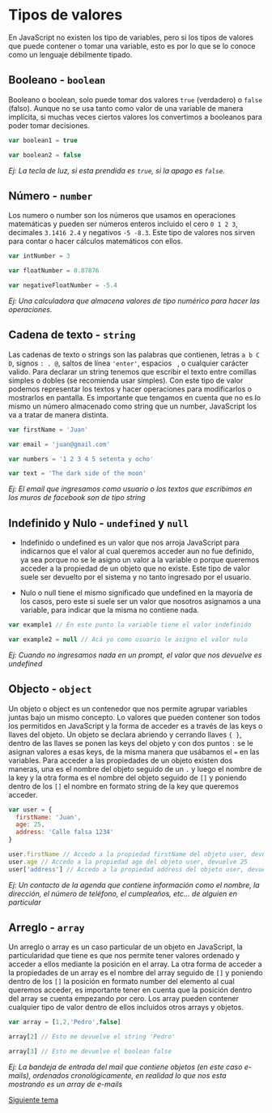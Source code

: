 # Tipos de valores

En JavaScript no existen los tipo de variables, pero si los tipos de valores que puede contener o tomar una variable, esto es por lo que se lo conoce como un lenguaje débilmente tipado.

## Booleano - `boolean`

Booleano o boolean, solo puede tomar dos valores `true` (verdadero) o `false` (falso). Aunque no se usa tanto como valor de una variable de manera implícita, si muchas veces ciertos valores los convertimos a booleanos para poder tomar decisiones.

```js
var boolean1 = true

var boolean2 = false

```

*Ej: La tecla de luz, si esta prendida es `true`, si la apago es `false`.*

## Número - `number`

Los numero o number son los números que usamos en operaciones matemáticas y pueden ser números enteros incluido el cero `0 1 2 3`, decimales `3.1416 2.4` y negativos `-5 -8.3`. Este tipo de valores nos sirven para contar o hacer cálculos matemáticos con ellos.

```js
var intNumber = 3

var floatNumber = 0.87876

var negativeFloatNumber = -5.4

```

*Ej: Una calculadora que almacena valores de tipo numérico para hacer las operaciones.*

## Cadena de texto - `string`

Las cadenas de texto o strings son las palabras que contienen, letras `a b C D`, signos `: . @`, saltos de línea `'enter'`, espacios ` `, o cualquier carácter valido. Para declarar un string tenemos que escribir el texto entre comillas simples o dobles (se recomienda usar simples). Con este tipo de valor podemos representar los textos y hacer operaciones para modificarlos o mostrarlos en pantalla. Es importante que tengamos en cuenta que no es lo mismo un número almacenado como string que un number, JavaScript los va a tratar de manera distinta.

```js
var firstName = 'Juan'

var email = 'juan@gmail.com'

var numbers = '1 2 3 4 5 setenta y ocho'

var text = 'The dark side of the moon'
```

*Ej: El email que ingresamos como usuario o los textos que escribimos en los muros de facebook son de tipo string*

## Indefinido y Nulo - `undefined` y `null`

- Indefinido o undefined es un valor que nos arroja JavaScript para indicarnos que el valor al cual queremos acceder aun no fue definido, ya sea porque no se le asigno un valor a la variable o porque queremos acceder a la propiedad de un objeto que no existe. Este tipo de valor suele ser devuelto por el sistema y no tanto ingresado por el usuario.

- Nulo o null tiene el mismo significado que undefined en la mayoría de los casos, pero este si suele ser un valor que nosotros asignamos a una variable, para indicar que la misma no contiene nada.

```js
var example1 // En este punto la variable tiene el valor indefinido

var example2 = null // Acá yo como usuario le asigno el valor nulo
```

*Ej: Cuando no ingresamos nada en un prompt, el valor que nos devuelve es undefined*

## Objecto - `object`

Un objeto o object es un contenedor que nos permite agrupar variables juntas bajo un mismo concepto. Lo valores que pueden contener son todos los permitidos en JavaScript y la forma de acceder es a través de las keys o llaves del objeto. Un objeto se declara abriendo y cerrando llaves `{ }`, dentro de las llaves se ponen las keys del objeto y con dos puntos `:` se le asignan valores a esas keys, de la misma manera que usábamos el `=` en las variables. Para acceder a las propiedades de un objeto existen dos maneras, una es el nombre del objeto seguido de un `.` y luego el nombre de la key y la otra forma es el nombre del objeto seguido de `[]` y poniendo dentro de los `[]` el nombre en formato string de la key que queremos acceder.

```js
var user = {
  firstName: 'Juan',
  age: 25,
  address: 'Calle falsa 1234'
}

user.firstName // Accedo a la propiedad firstName del objeto user, devuelve 'Juan'
user.age // Accedo a la propiedad age del objeto user, devuelve 25
user['address'] // Accedo a la propiedad address del objeto user, devuelve 'Calle falsa 1234'
```

*Ej: Un contacto de la agenda que contiene información como el nombre, la dirección, el número de teléfono, el cumpleaños, etc... de alguien en particular*

## Arreglo - `array`

Un arreglo o array es un caso particular de un objeto en JavaScript, la particularidad que tiene es que nos permite tener valores ordenado y acceder a ellos mediante la posición en el array. La otra forma de acceder a la propiedades de un array es el nombre del array seguido de `[]` y poniendo dentro de los `[]` la posición en formato number del elemento al cual queremos acceder, es importante tener en cuenta que la posición dentro del array se cuenta empezando por cero. Los array pueden contener cualquier tipo de valor dentro de ellos incluidos otros arrays y objetos.

```js
var array = [1,2,'Pedro',false]

array[2] // Esto me devuelve el string 'Pedro'

array[3] // Esto me devuelve el boolean false
```

*Ej: La bandeja de entrada del mail que contiene objetos (en este caso e-mails), ordenados cronológicamente, en realidad lo que nos esta mostrando es un array de e-mails*

[Siguiente tema](01_05_operadores_aritmeticos.md)